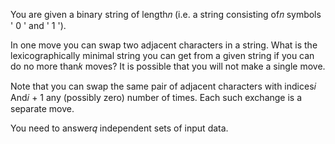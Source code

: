 You are given a binary string of length𝑛
(i.e. a string consisting of𝑛
symbols ' 0 ' and ' 1 ').

In one move you can swap two adjacent characters in a string. What is the lexicographically minimal string you can get from a given string if you can do no more than𝑘
moves? It is possible that you will not make a single move.

Note that you can swap the same pair of adjacent characters with indices𝑖
And𝑖 + 1
any (possibly zero) number of times. Each such exchange is a separate move.

You need to answer𝑞
independent sets of input data.